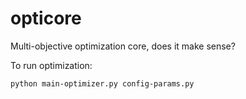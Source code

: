 # opticore
Multi-objective optimization core, does it make sense?

To run optimization:

```bash
python main-optimizer.py config-params.py
```
